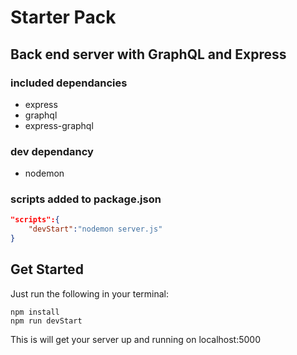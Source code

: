 # Starter Pack
## Back end server with GraphQL and Express

### included dependancies
* express
* graphql
* express-graphql

### dev dependancy
* nodemon

### scripts added to package.json
```json
"scripts":{
    "devStart":"nodemon server.js"
}
```

## Get Started
Just run the following in your terminal:
```
npm install
npm run devStart
```
This is will get your server up and running on localhost:5000